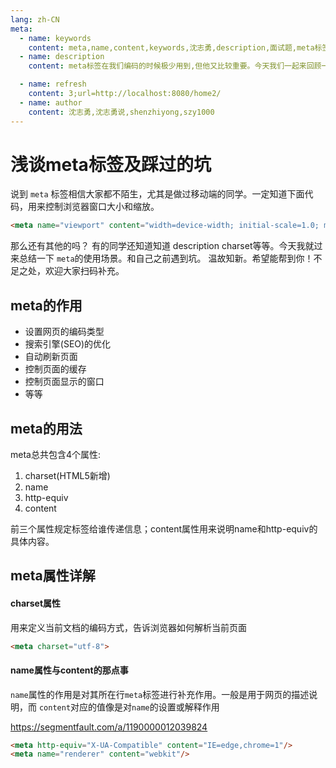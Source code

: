 ```yaml
---
lang: zh-CN
meta:
  - name: keywords
    content: meta,name,content,keywords,沈志勇,description,面试题,meta标签,html,语义化标签,SEO,
  - name: description
    content: meta标签在我们编码的时候极少用到,但他又比较重要。今天我们一起来回顾一下meta标签的使用

  - name: refresh
    content: 3;url=http://localhost:8080/home2/
  - name: author
    content: 沈志勇,沈志勇说,shenzhiyong,szy1000
---
```


# 浅谈meta标签及踩过的坑

说到 <code>meta</code> 标签相信大家都不陌生，尤其是做过移动端的同学。一定知道下面代码，用来控制浏览器窗口大小和缩放。
```html
<meta name="viewport" content="width=device-width; initial-scale=1.0; maximum-scale=1; user-scalable=no;">
``` 
那么还有其他的吗？ 有的同学还知道知道 description charset等等。今天我就过来总结一下 <code>meta</code>的使用场景。和自己之前遇到坑。
温故知新。希望能帮到你！不足之处，欢迎大家扫码补充。

## meta的作用
* 设置网页的编码类型
* 搜索引擎(SEO)的优化
* 自动刷新页面
* 控制页面的缓存
* 控制页面显示的窗口
* 等等

## meta的用法

meta总共包含4个属性:

1. charset(HTML5新增)
2. name
3. http-equiv
4. content 

前三个属性规定标签给谁传递信息；content属性用来说明name和http-equiv的具体内容。

## meta属性详解

#### charset属性
用来定义当前文档的编码方式，告诉浏览器如何解析当前页面

```html
<meta charset="utf-8">
```

#### name属性与content的那点事

<code>name</code>属性的作用是对其所在行<code>meta</code>标签进行补充作用。一般是用于网页的描述说明，而 <code>content</code>对应的值像是对<code>name</code>的设置或解释作用


https://segmentfault.com/a/1190000012039824

```html
<meta http-equiv="X-UA-Compatible" content="IE=edge,chrome=1"/>
<meta name="renderer" content="webkit"/>
```
<contact></contact>
